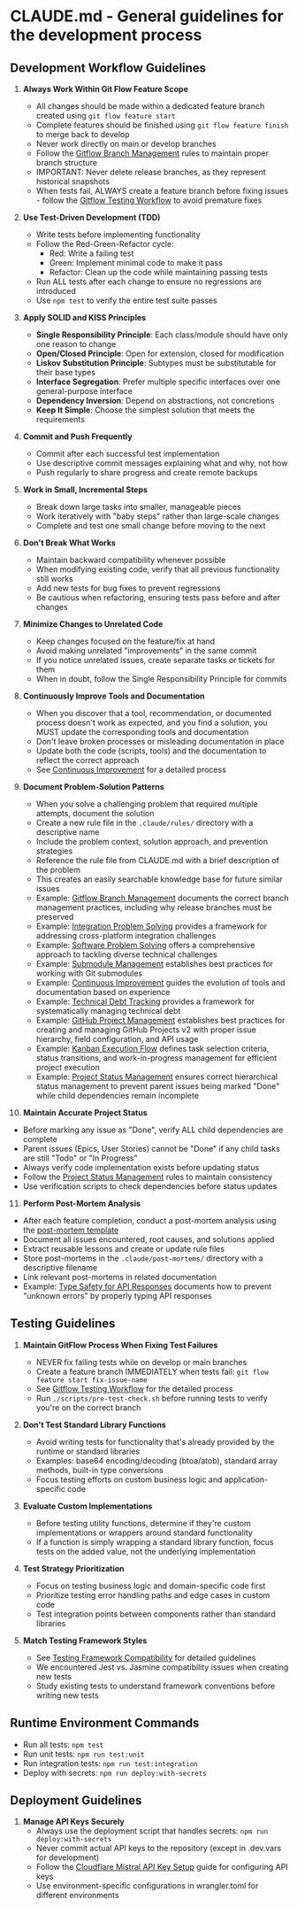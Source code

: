 # CLAUDE.md - General guidelines for the development process

## Development Workflow Guidelines

1. **Always Work Within Git Flow Feature Scope**
   - All changes should be made within a dedicated feature branch created using `git flow feature start`
   - Complete features should be finished using `git flow feature finish` to merge back to develop
   - Never work directly on main or develop branches
   - Follow the [Gitflow Branch Management](./.claude/rules/gitflow-branch-management.md) rules to maintain proper branch structure
   - IMPORTANT: Never delete release branches, as they represent historical snapshots
   - When tests fail, ALWAYS create a feature branch before fixing issues - follow the [Gitflow Testing Workflow](./.claude/rules/gitflow-testing-workflow.md) to avoid premature fixes

2. **Use Test-Driven Development (TDD)**
   - Write tests before implementing functionality
   - Follow the Red-Green-Refactor cycle:
     - Red: Write a failing test
     - Green: Implement minimal code to make it pass
     - Refactor: Clean up the code while maintaining passing tests
   - Run ALL tests after each change to ensure no regressions are introduced
   - Use `npm test` to verify the entire test suite passes

3. **Apply SOLID and KISS Principles**
   - **Single Responsibility Principle**: Each class/module should have only one reason to change
   - **Open/Closed Principle**: Open for extension, closed for modification
   - **Liskov Substitution Principle**: Subtypes must be substitutable for their base types
   - **Interface Segregation**: Prefer multiple specific interfaces over one general-purpose interface
   - **Dependency Inversion**: Depend on abstractions, not concretions
   - **Keep It Simple**: Choose the simplest solution that meets the requirements

4. **Commit and Push Frequently**
   - Commit after each successful test implementation
   - Use descriptive commit messages explaining what and why, not how
   - Push regularly to share progress and create remote backups

5. **Work in Small, Incremental Steps**
   - Break down large tasks into smaller, manageable pieces
   - Work iteratively with "baby steps" rather than large-scale changes
   - Complete and test one small change before moving to the next

6. **Don't Break What Works**
   - Maintain backward compatibility whenever possible
   - When modifying existing code, verify that all previous functionality still works
   - Add new tests for bug fixes to prevent regressions
   - Be cautious when refactoring, ensuring tests pass before and after changes

7. **Minimize Changes to Unrelated Code**
   - Keep changes focused on the feature/fix at hand
   - Avoid making unrelated "improvements" in the same commit
   - If you notice unrelated issues, create separate tasks or tickets for them
   - When in doubt, follow the Single Responsibility Principle for commits

8. **Continuously Improve Tools and Documentation**
   - When you discover that a tool, recommendation, or documented process doesn't work as expected, and you find a solution, you MUST update the corresponding tools and documentation
   - Don't leave broken processes or misleading documentation in place
   - Update both the code (scripts, tools) and the documentation to reflect the correct approach
   - See [Continuous Improvement](./.claude/rules/continuous-improvement.md) for a detailed process

9. **Document Problem-Solution Patterns**
   - When you solve a challenging problem that required multiple attempts, document the solution
   - Create a new rule file in the `.claude/rules/` directory with a descriptive name
   - Include the problem context, solution approach, and prevention strategies
   - Reference the rule file from CLAUDE.md with a brief description of the problem
   - This creates an easily searchable knowledge base for future similar issues
   - Example: [Gitflow Branch Management](./.claude/rules/gitflow-branch-management.md) documents the correct branch management practices, including why release branches must be preserved
   - Example: [Integration Problem Solving](./.claude/rules/integration-problem-solving.md) provides a framework for addressing cross-platform integration challenges
   - Example: [Software Problem Solving](./.claude/rules/software-problem-solving.md) offers a comprehensive approach to tackling diverse technical challenges
   - Example: [Submodule Management](./.claude/rules/submodule-management.md) establishes best practices for working with Git submodules
   - Example: [Continuous Improvement](./.claude/rules/continuous-improvement.md) guides the evolution of tools and documentation based on experience
   - Example: [Technical Debt Tracking](./.claude/rules/technical-debt-tracking.md) provides a framework for systematically managing technical debt
   - Example: [GitHub Project Management](./.claude/rules/github-project-management.md) establishes best practices for creating and managing GitHub Projects v2 with proper issue hierarchy, field configuration, and API usage
   - Example: [Kanban Execution Flow](./.claude/rules/kanban-execution-flow.md) defines task selection criteria, status transitions, and work-in-progress management for efficient project execution
   - Example: [Project Status Management](./.claude/rules/project-status-management.md) ensures correct hierarchical status management to prevent parent issues being marked "Done" while child dependencies remain incomplete

10. **Maintain Accurate Project Status**
   - Before marking any issue as "Done", verify ALL child dependencies are complete
   - Parent issues (Epics, User Stories) cannot be "Done" if any child tasks are still "Todo" or "In Progress"
   - Always verify code implementation exists before updating status
   - Follow the [Project Status Management](./.claude/rules/project-status-management.md) rules to maintain consistency
   - Use verification scripts to check dependencies before status updates

11. **Perform Post-Mortem Analysis**
   - After each feature completion, conduct a post-mortem analysis using the [post-mortem template](./.claude/templates/post-mortem.md)
   - Document all issues encountered, root causes, and solutions applied
   - Extract reusable lessons and create or update rule files
   - Store post-mortems in the `.claude/post-mortems/` directory with a descriptive filename
   - Link relevant post-mortems in related documentation
   - Example: [Type Safety for API Responses](./.claude/rules/type-safety-api-responses.md) documents how to prevent "unknown errors" by properly typing API responses

## Testing Guidelines

1. **Maintain GitFlow Process When Fixing Test Failures**
   - NEVER fix failing tests while on develop or main branches
   - Create a feature branch IMMEDIATELY when tests fail: `git flow feature start fix-issue-name`
   - See [Gitflow Testing Workflow](./.claude/rules/gitflow-testing-workflow.md) for the detailed process
   - Run `./scripts/pre-test-check.sh` before running tests to verify you're on the correct branch

2. **Don't Test Standard Library Functions**
   - Avoid writing tests for functionality that's already provided by the runtime or standard libraries
   - Examples: base64 encoding/decoding (btoa/atob), standard array methods, built-in type conversions
   - Focus testing efforts on custom business logic and application-specific code

2. **Evaluate Custom Implementations**
   - Before testing utility functions, determine if they're custom implementations or wrappers around standard functionality
   - If a function is simply wrapping a standard library function, focus tests on the added value, not the underlying implementation

3. **Test Strategy Prioritization**
   - Focus on testing business logic and domain-specific code first
   - Prioritize testing error handling paths and edge cases in custom code
   - Test integration points between components rather than standard libraries

4. **Match Testing Framework Styles**
   - See [Testing Framework Compatibility](./.claude/rules/test-framework-compatibility.md) for detailed guidelines
   - We encountered Jest vs. Jasmine compatibility issues when creating new tests
   - Study existing tests to understand framework conventions before writing new tests

## Runtime Environment Commands

- Run all tests: `npm test`
- Run unit tests: `npm run test:unit`
- Run integration tests: `npm run test:integration`
- Deploy with secrets: `npm run deploy:with-secrets`

## Deployment Guidelines

1. **Manage API Keys Securely**
   - Always use the deployment script that handles secrets: `npm run deploy:with-secrets`
   - Never commit actual API keys to the repository (except in .dev.vars for development)
   - Follow the [Cloudflare Mistral API Key Setup](./.claude/rules/Cloudflare_Mistral_API_Key_Setup.md) guide for configuring API keys
   - Use environment-specific configurations in wrangler.toml for different environments